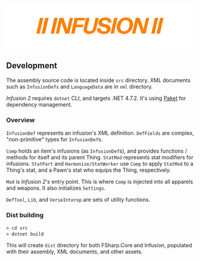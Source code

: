 ![INFUSION II](preview.png)

## Development

The assembly source code is located inside `src` directory.
XML documents such as `InfusionDefs` and `LanguageData` are in `xml` directory.

_Infusion 2_ requires `dotnet` CLI, and targets .NET 4.7.2. It's using [Paket](https://fsprojects.github.io/Paket/) for dependency management.

### Overview
`InfusionDef` represents an infusion's XML definition. `DefFields` are complex, "non-primitive" types for `InfusionDef`s.

`Comp` holds an item's infusions (as `InfusionDef`s), and provides functions / methods for itself and its parent Thing.
`StatMod` represents stat modifiers for infusions.
`StatPart` and `Harmonize/StatWorker` use `Comp` to apply `StatMod` to a Thing's stat, and a Pawn's stat who equips the Thing, respectively.

`Mod` is _Infusion 2_'s entry point. This is where `Comp` is injected into all apparels and weapons. It also initializes `Settings`.

`DefTool`, `Lib`, and `VerseInterop` are sets of utility functions.

### Dist building
```
> cd src
> dotnet build
```

This will create `dist` directory for both FSharp.Core and Infusion, populated with their assembly, XML documents, and other assets.

